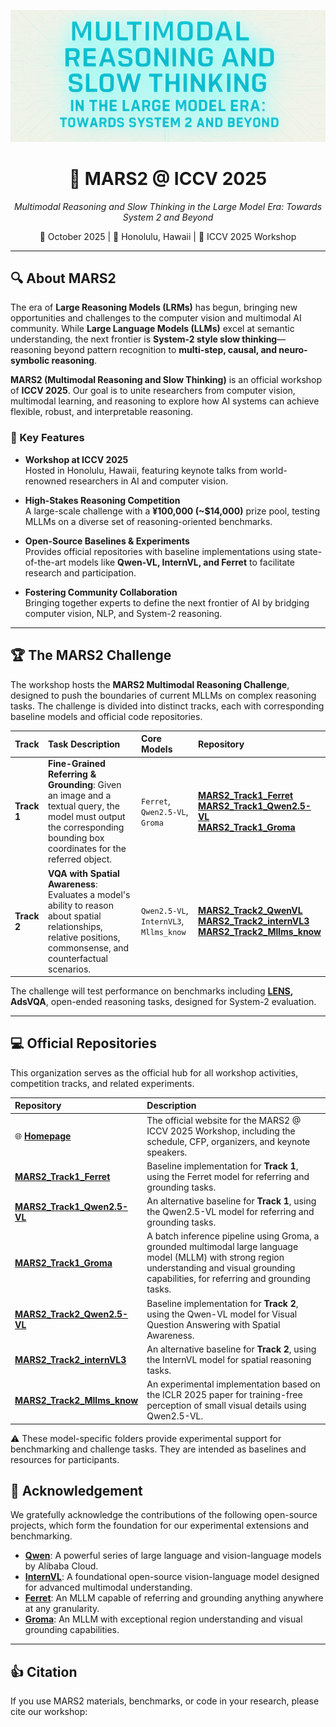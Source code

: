 ![Cover](./cover1.png)

<div align="center">
  <h1>🌌 MARS2 @ ICCV 2025</h1>
  <p><i>Multimodal Reasoning and Slow Thinking in the Large Model Era: Towards System 2 and Beyond</i></p>
  <p>
    📅 October 2025 | 📍 Honolulu, Hawaii | 📖 ICCV 2025 Workshop  
  </p>
</div>


---

## 🔍 About MARS2

The era of **Large Reasoning Models (LRMs)** has begun, bringing new opportunities and challenges to the computer vision and multimodal AI community. While **Large Language Models (LLMs)** excel at semantic understanding, the next frontier is **System-2 style slow thinking**—reasoning beyond pattern recognition to **multi-step, causal, and neuro-symbolic reasoning**.

**MARS2 (Multimodal Reasoning and Slow Thinking)** is an official workshop of **ICCV 2025**. Our goal is to unite researchers from computer vision, multimodal learning, and reasoning to explore how AI systems can achieve flexible, robust, and interpretable reasoning.

### 🌟 Key Features

- **Workshop at ICCV 2025**  
  Hosted in Honolulu, Hawaii, featuring keynote talks from world-renowned researchers in AI and computer vision.

- **High-Stakes Reasoning Competition**  
  A large-scale challenge with a **¥100,000 (~$14,000)** prize pool, testing MLLMs on a diverse set of reasoning-oriented benchmarks.

- **Open-Source Baselines & Experiments**  
  Provides official repositories with baseline implementations using state-of-the-art models like **Qwen-VL, InternVL, and Ferret** to facilitate research and participation.

- **Fostering Community Collaboration**  
  Bringing together experts to define the next frontier of AI by bridging computer vision, NLP, and System-2 reasoning.

---

## 🏆 The MARS2 Challenge

The workshop hosts the **MARS2 Multimodal Reasoning Challenge**, designed to push the boundaries of current MLLMs on complex reasoning tasks. The challenge is divided into distinct tracks, each with corresponding baseline models and official code repositories.

| Track | Task Description | Core Models | Repository |
| :--- | :--- | :--- | :--- |
| **Track 1** | **Fine-Grained Referring & Grounding**: Given an image and a textual query, the model must output the corresponding bounding box coordinates for the referred object. | `Ferret`, `Qwen2.5-VL`, `Groma` | [**MARS2_Track1_Ferret**](https://github.com/your-username/MARS2_Track1_Ferret) <br/>[**MARS2_Track1_Qwen2.5-VL**](https://github.com/mars2workshop/MARS2_Track1_Qwen2.5-VL)<br/>[**MARS2_Track1_Groma**](https://github.com/mars2workshop/MARS2_Track1_Groma)|
| **Track 2** | **VQA with Spatial Awareness**: Evaluates a model's ability to reason about spatial relationships, relative positions, commonsense, and counterfactual scenarios. | `Qwen2.5-VL`, `InternVL3`, `Mllms_know` | [**MARS2_Track2_QwenVL**](https://github.com/your-username/MARS2_Track2_Qwen2.5-VL)<br/>[**MARS2_Track2_internVL3**](https://github.com/mars2workshop/MARS2_Track2_InternVL3) <br/>[**MARS2_Track2_Mllms_know**](https://github.com/mars2workshop/MARS2_Track2_Mllms_know)|

The challenge will test performance on benchmarks including **[LENS](https://arxiv.org/abs/2505.15616), AdsVQA**, open-ended reasoning tasks, designed for System-2 evaluation.

---

## 💻 Official Repositories

This organization serves as the official hub for all workshop activities, competition tracks, and related experiments.

| Repository | Description |
| :--- | :--- |
| 🌐 [**Homepage**](https://mars2workshop.github.io/iccv2025/) | The official website for the MARS2 @ ICCV 2025 Workshop, including the schedule, CFP, organizers, and keynote speakers. |
| [**MARS2_Track1_Ferret**](https://github.com/your-username/MARS2_Track1_Ferret) | Baseline implementation for **Track 1**, using the Ferret model for referring and grounding tasks. |
| [**MARS2_Track1_Qwen2.5-VL**](https://github.com/mars2workshop/MARS2_Track1_Qwen2.5-VL) | An alternative baseline for **Track 1**, using the Qwen2.5-VL model for referring and grounding tasks. |
| [**MARS2_Track1_Groma**](https://github.com/mars2workshop/MARS2_Track1_Groma)| A batch inference pipeline using Groma, a grounded multimodal large language model (MLLM) with strong region understanding and visual grounding capabilities, for referring and grounding tasks. |
| [**MARS2_Track2_Qwen2.5-VL**](https://github.com/your-username/MARS2_Track2_Qwen2.5-VL) | Baseline implementation for **Track 2**, using the Qwen-VL model for Visual Question Answering with Spatial Awareness. |
| [**MARS2_Track2_internVL3**](https://github.com/your-username/MARS2_Track2_internVL3) | An alternative baseline for **Track 2**, using the InternVL model for spatial reasoning tasks. |
| [**MARS2_Track2_Mllms_know**](https://github.com/mars2workshop/MARS2_Track2_Mllms_know) | An experimental implementation based on the ICLR 2025 paper for training-free perception of small visual details using Qwen2.5-VL. |


⚠️ These model-specific folders provide experimental support for benchmarking and challenge tasks. They are intended as baselines and resources for participants.



## 🙏 Acknowledgement

We gratefully acknowledge the contributions of the following open-source projects, which form the foundation for our experimental extensions and benchmarking.

- **[Qwen](https://qwenlm.github.io/)**: A powerful series of large language and vision-language models by Alibaba Cloud.
- **[InternVL](https://internvl.github.io/)**: A foundational open-source vision-language model designed for advanced multimodal understanding.
- **[Ferret](https://github.com/apple/ml-ferret)**: An MLLM capable of referring and grounding anything anywhere at any granularity.
- **[Groma](fhttps://github.com/FoundationVision/Groma/)**: An MLLM with exceptional region understanding and visual grounding capabilities.

---

## 👍 Citation

If you use MARS2 materials, benchmarks, or code in your research, please cite our workshop:




